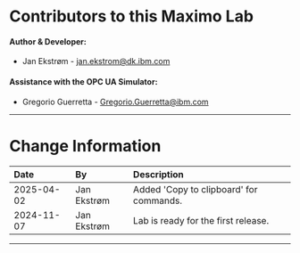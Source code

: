 
# Contributors to this Maximo Lab

#### Author & Developer:

- Jan Ekstrøm - <jan.ekstrom@dk.ibm.com>

#### Assistance with the OPC UA Simulator:

- Gregorio Guerretta - <Gregorio.Guerretta@ibm.com>

---

# Change Information

|Date      |By             | Description                                           |
|:---------|:--------------|:------------------------------------------------------|
|2025-04-02|Jan Ekstrøm    |Added 'Copy to clipboard' for commands.                |
|2024-11-07|Jan Ekstrøm    |Lab is ready for the first release.                    |


---
